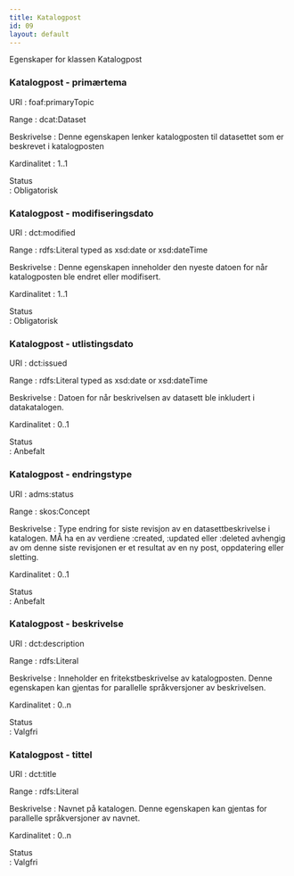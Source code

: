 ```yaml
---
title: Katalogpost
id: 09
layout: default
---
```


Egenskaper for klassen Katalogpost
 
### Katalogpost - primærtema
URI
: foaf:primaryTopic

Range
: dcat:Dataset

Beskrivelse
: Denne egenskapen lenker katalogposten til datasettet som er beskrevet i katalogposten 

Kardinalitet
: 1..1 

Status	
: Obligatorisk 

### Katalogpost - modifiseringsdato
URI
: dct:modified 

Range
: rdfs:Literal typed as xsd:date or xsd:dateTime

Beskrivelse
: Denne egenskapen inneholder den nyeste datoen for når katalogposten ble endret eller modifisert.

Kardinalitet
: 1..1

Status	
: Obligatorisk 

### Katalogpost - utlistingsdato
URI
: dct:issued

Range
: rdfs:Literal typed as xsd:date or xsd:dateTime

Beskrivelse
: Datoen for når beskrivelsen av datasett ble inkludert i datakatalogen. 

Kardinalitet
: 0..1 

Status	
: Anbefalt 
  
### Katalogpost - endringstype
URI
: adms:status 

Range
: skos:Concept 

Beskrivelse
: Type endring for siste revisjon av en datasettbeskrivelse i katalogen. MÅ ha en av verdiene :created, :updated eller :deleted avhengig av om denne siste revisjonen er et resultat av en ny post, oppdatering eller sletting.

Kardinalitet
: 0..1 

Status	
: Anbefalt 

### Katalogpost - beskrivelse
URI
: dct:description

Range
: rdfs:Literal

Beskrivelse
: Inneholder en fritekstbeskrivelse av katalogposten. Denne egenskapen kan gjentas for parallelle språkversjoner av beskrivelsen.

Kardinalitet
: 0..n 

Status	
: Valgfri 

### Katalogpost - tittel
URI
: dct:title 

Range
: rdfs:Literal 

Beskrivelse
: Navnet på katalogen. Denne egenskapen kan gjentas for parallelle språkversjoner av navnet. 

Kardinalitet
: 0..n

Status	
: Valgfri